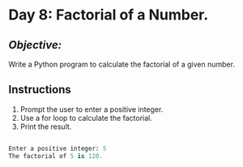 # Day 8: Factorial of a Number.
## *Objective:*
Write a Python program to calculate the factorial of a given number.

## Instructions
1. Prompt the user to enter a positive integer.
2. Use a for loop to calculate the factorial.
3. Print the result.

```python

Enter a positive integer: 5
The factorial of 5 is 120.
